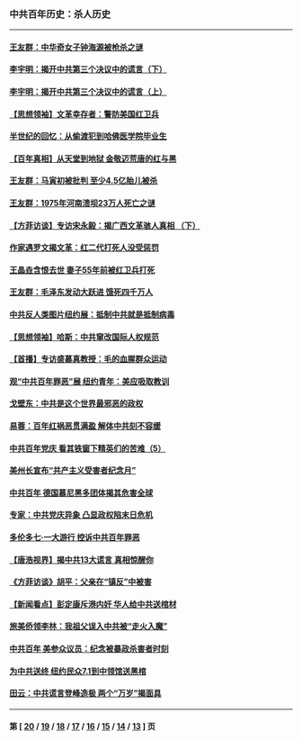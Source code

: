 ### 中共百年历史：杀人历史
---
#### [王友群：中华奇女子钟海源被枪杀之谜](../../pages/nf1176106/n13430555.md?12170430) 
#### [李宇明：揭开中共第三个决议中的谎言（下）](../../pages/nf1176106/n13389389.md?12170430) 
#### [李宇明：揭开中共第三个决议中的谎言（上）](../../pages/nf1176106/n13388697.md?12170430) 
#### [【思想领袖】文革幸存者：警防美国红卫兵](../../pages/nf1176106/n13339289.md?12170430) 
#### [半世纪的回忆：从偷渡犯到哈佛医学院毕业生](../../pages/nf1176106/n13345328.md?12170430) 
#### [【百年真相】从天堂到地狱 金敬迈荒唐的红与黑](../../pages/nf1176106/n13336995.md?12170430) 
#### [王友群：马寅初被批判 至少4.5亿胎儿被杀](../../pages/nf1176106/n13260313.md?12170430) 
#### [王友群：1975年河南溃坝23万人死亡之谜](../../pages/nf1176106/n13231576.md?12170430) 
#### [【方菲访谈】专访宋永毅：揭广西文革骇人真相 （下）](../../pages/nf1176106/n13209074.md?12170430) 
#### [作家遇罗文揭文革：红二代打死人没受惩罚](../../pages/nf1176106/n13205254.md?12170430) 
#### [王晶垚含恨去世 妻子55年前被红卫兵打死](../../pages/nf1176106/n13203590.md?12170430) 
#### [王友群：毛泽东发动大跃进 饿死四千万人](../../pages/nf1176106/n13177158.md?12170430) 
#### [中共反人类图片纽约展：抵制中共就是抵制病毒](../../pages/nf1176106/n13115371.md?12170430) 
#### [【思想领袖】哈斯：中共窜改国际人权规范](../../pages/nf1176106/n13053647.md?12170430) 
#### [【首播】专访盛慕真教授：毛的血腥群众运动](../../pages/nf1176106/n13091782.md?12170430) 
#### [观“中共百年罪恶”展 纽约青年：美应吸取教训](../../pages/nf1176106/n13085246.md?12170430) 
#### [戈壁东：中共是这个世界最邪恶的政权](../../pages/nf1176106/n13085641.md?12170430) 
#### [易蓉：百年红祸恶贯满盈 解体中共刻不容缓](../../pages/nf1176106/n13084455.md?12170430) 
#### [中共百年党庆 看其铁窗下精英们的苦难（5）](../../pages/nf1176106/n13076766.md?12170430) 
#### [美州长宣布“共产主义受害者纪念月”](../../pages/nf1176106/n13074024.md?12170430) 
#### [中共百年 德国慕尼黑多团体揭其危害全球](../../pages/nf1176106/n13068873.md?12170430) 
#### [专家：中共党庆异象 凸显政权陷末日危机](../../pages/nf1176106/n13067084.md?12170430) 
#### [多伦多七·一大游行 控诉中共百年罪恶](../../pages/nf1176106/n13062043.md?12170430) 
#### [【唐浩视界】揭中共13大谎言 真相惊醒你](../../pages/nf1176106/n13065208.md?12170430) 
#### [《方菲访谈》胡平：父亲在“镇反”中被害](../../pages/nf1176106/n13064114.md?12170430) 
#### [【新闻看点】彭定康斥港内奸 华人给中共送棺材](../../pages/nf1176106/n13064230.md?12170430) 
#### [旅美侨领李林：我祖父误入中共被“走火入魔”](../../pages/nf1176106/n13062777.md?12170430) 
#### [中共百年 美参众议员：纪念被暴政杀害者时刻](../../pages/nf1176106/n13063735.md?12170430) 
#### [为中共送终 纽约民众7.1到中领馆送黑棺](../../pages/nf1176106/n13062573.md?12170430) 
#### [田云：中共谎言登峰造极 两个“万岁”揭面具](../../pages/nf1176106/n13062013.md?12170430) 

---
#### 第 [ [20](./20.md?12170430) / [19](./19.md?12170430) / [18](./18.md?12170430) / [17](./17.md?12170430) / [16](./16.md?12170430) / [15](./15.md?12170430) / [14](./14.md?12170430) / [13](./13.md?12170430) ] 页
